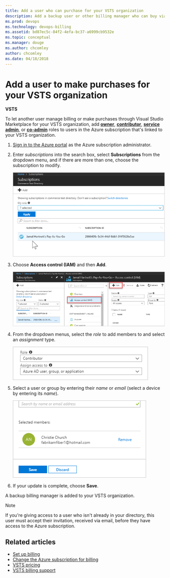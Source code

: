 ```yaml
---
title: Add a user who can purchase for your VSTS organization
description: Add a backup user or other billing manager who can buy via the Visual Studio Marketplace for your VSTS organization (Visual Studio Team Services)
ms.prod: devops
ms.technology: devops-billing
ms.assetid: bd87ec5c-84f2-4efa-bc37-a6999cb9532e
ms.topic: conceptual
ms.manager: douge
ms.author: chcomley
author: chcomley
ms.date: 04/18/2018
---
```

[//]: # (monikerRange: 'vsts')

# Add a user to make purchases for your VSTS organization

**VSTS**

To let another user manage billing or make purchases through Visual Studio Marketplace for your VSTS organization,
add [**owner**](https://docs.microsoft.com/en-us/azure/role-based-access-control/built-in-roles#owner), [**contributor**](https://docs.microsoft.com/en-us/azure/role-based-access-control/built-in-roles#contributor), [**service admin**](https://docs.microsoft.com/en-us/azure/billing/billing-add-change-azure-subscription-administrator#change-the-service-administrator-for-an-azure-subscription), or [**co-admin**](https://docs.microsoft.com/en-us/azure/billing/billing-add-change-azure-subscription-administrator#add-or-change-co-administrator) roles to users in the Azure subscription that's linked to your VSTS organization.

1. [Sign in to the Azure portal](https://portal.azure.com/) as the Azure subscription administrator.

2. Enter *subscriptions* into the search box, select **Subscriptions** from the dropdown menu, and if there are more than one, choose the subscription to modify.

   ![Choose the subscription you want to modify for backup billing manager](_img/add-backup-billing-manager/choose-subscription-to-modify.png)

3. Choose **Access control (IAM)** and then **Add**.

   ![Choose access control and then add](_img/add-backup-billing-manager/choose-access-control-and-then-add.png)

4. From the dropdown menus, select the *role* to add members to and select an *assignment* type.

   ![Choose a role and select an assignment type](_img/add-backup-billing-manager/choose-role-and-select-an-assignment-type.png)

5. Select a user or group by entering their *name* or *email* (select a device by entering its *name*).

   ![Select user or group or device by entering name or email](_img/add-backup-billing-manager/add-permissions-select-member-choose-save.png)

6. If your update is complete, choose **Save**.

A backup billing manager is added to your VSTS organization.

>[!Note]
>If you're giving access to a user who isn't already in your directory, this user must accept their invitation, received via email, before they have access to the Azure subscription.

## Related articles

* [Set up billing](set-up-billing-for-your-organization-vs.md)
* [Change the Azure subscription for billing](change-azure-subscription.md)
* [VSTS pricing](https://azure.microsoft.com/pricing/details/visual-studio-team-services/)
* [VSTS billing support](https://visualstudio.microsoft.com/team-services/support/)